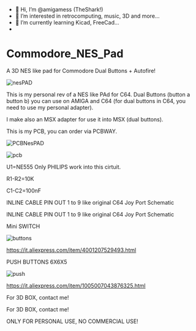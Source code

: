 - 👋 Hi, I’m @amigamess (TheShark!)
- 👀 I’m interested in retrocomputing, music, 3D and more...
- 🌱 I’m currently learning Kicad, FreeCad...
- 
# Commodore_NES_Pad
A 3D NES like pad for Commodore Dual Buttons + Autofire!

![nesPAD](https://github.com/user-attachments/assets/cdfcb489-d0ae-49f6-bf2f-f40ce70fc11a)

This is my personal rev of a NES like PAd for C64. 
Dual Buttons (button a button b) you can use on AMIGA and C64 (for dual buttons in C64, you need to use my personal adapter).

I make also an MSX adapter for use it into MSX (dual buttons).

This is my PCB, you can order via PCBWAY.

![PCBNesPAD](https://github.com/user-attachments/assets/7ab0d6a4-e32f-49d2-abbd-120b9159cf05)

![pcb](https://github.com/user-attachments/assets/497b510f-aaac-4276-b87a-ad5f9f68075a)

U1=NE555 Only PHILIPS work into this cirtuit.

R1-R2=10K

C1-C2=100nF

INLINE CABLE PIN OUT 1 to 9 like original C64 Joy Port Schematic

INLINE CABLE PIN OUT 1 to 9 like original C64 Joy Port Schematic



Mini SWITCH

![buttons](https://github.com/user-attachments/assets/ba3c8c8d-bd2d-47fd-bc37-4d4de9f911fc)


https://it.aliexpress.com/item/4001207529493.html

PUSH BUTTONS 6X6X5

![push](https://github.com/user-attachments/assets/5e4249b4-99ae-4bf1-986d-abc3814cc963)


https://it.aliexpress.com/item/1005007043876325.html







For 3D BOX, contact me!

For 3D BOX, contact me!


ONLY FOR PERSONAL USE, NO COMMERCIAL USE!










